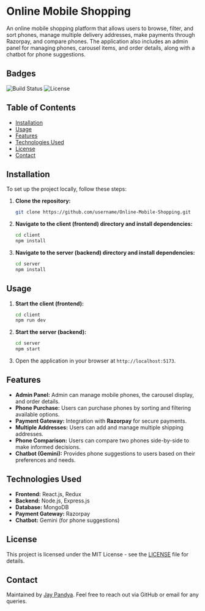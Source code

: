 # Online Mobile Shopping

An online mobile shopping platform that allows users to browse, filter, and sort phones, manage multiple delivery addresses, make payments through Razorpay, and compare phones. The application also includes an admin panel for managing phones, carousel items, and order details, along with a chatbot for phone suggestions.

## Badges
![Build Status](https://img.shields.io/badge/build-passing-brightgreen)
![License](https://img.shields.io/badge/license-MIT-blue)

## Table of Contents
- [Installation](#installation)
- [Usage](#usage)
- [Features](#features)
- [Technologies Used](#technologies-used)
- [License](#license)
- [Contact](#contact)

## Installation

To set up the project locally, follow these steps:

1. **Clone the repository:**
    ```bash
    git clone https://github.com/username/Online-Mobile-Shopping.git
    ```

2. **Navigate to the client (frontend) directory and install dependencies:**
    ```bash
    cd client
    npm install
    ```

3. **Navigate to the server (backend) directory and install dependencies:**
    ```bash
    cd server
    npm install
    ```

## Usage

1. **Start the client (frontend):**
    ```bash
    cd client
    npm run dev
    ```

2. **Start the server (backend):**
    ```bash
    cd server
    npm start
    ```

3. Open the application in your browser at `http://localhost:5173`.

## Features
- **Admin Panel:** Admin can manage mobile phones, the carousel display, and order details.
- **Phone Purchase:** Users can purchase phones by sorting and filtering available options.
- **Payment Gateway:** Integration with **Razorpay** for secure payments.
- **Multiple Addresses:** Users can add and manage multiple shipping addresses.
- **Phone Comparison:** Users can compare two phones side-by-side to make informed decisions.
- **Chatbot (Gemini):** Provides phone suggestions to users based on their preferences and needs.

## Technologies Used
- **Frontend:** React.js, Redux
- **Backend:** Node.js, Express.js
- **Database:** MongoDB
- **Payment Gateway:** Razorpay
- **Chatbot:** Gemini (for phone suggestions)

## License
This project is licensed under the MIT License - see the [LICENSE](LICENSE) file for details.

## Contact
Maintained by [Jay Pandya](https://github.com/1JAYPANDYA1). Feel free to reach out via GitHub or email for any queries.
